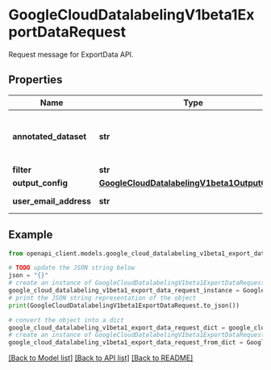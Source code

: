 # GoogleCloudDatalabelingV1beta1ExportDataRequest

Request message for ExportData API.

## Properties

Name | Type | Description | Notes
------------ | ------------- | ------------- | -------------
**annotated_dataset** | **str** | Required. Annotated dataset resource name. DataItem in Dataset and their annotations in specified annotated dataset will be exported. It&#39;s in format of projects/{project_id}/datasets/{dataset_id}/annotatedDatasets/ {annotated_dataset_id} | [optional] 
**filter** | **str** | Optional. Filter is not supported at this moment. | [optional] 
**output_config** | [**GoogleCloudDatalabelingV1beta1OutputConfig**](GoogleCloudDatalabelingV1beta1OutputConfig.md) |  | [optional] 
**user_email_address** | **str** | Email of the user who started the export task and should be notified by email. If empty no notification will be sent. | [optional] 

## Example

```python
from openapi_client.models.google_cloud_datalabeling_v1beta1_export_data_request import GoogleCloudDatalabelingV1beta1ExportDataRequest

# TODO update the JSON string below
json = "{}"
# create an instance of GoogleCloudDatalabelingV1beta1ExportDataRequest from a JSON string
google_cloud_datalabeling_v1beta1_export_data_request_instance = GoogleCloudDatalabelingV1beta1ExportDataRequest.from_json(json)
# print the JSON string representation of the object
print(GoogleCloudDatalabelingV1beta1ExportDataRequest.to_json())

# convert the object into a dict
google_cloud_datalabeling_v1beta1_export_data_request_dict = google_cloud_datalabeling_v1beta1_export_data_request_instance.to_dict()
# create an instance of GoogleCloudDatalabelingV1beta1ExportDataRequest from a dict
google_cloud_datalabeling_v1beta1_export_data_request_from_dict = GoogleCloudDatalabelingV1beta1ExportDataRequest.from_dict(google_cloud_datalabeling_v1beta1_export_data_request_dict)
```
[[Back to Model list]](../README.md#documentation-for-models) [[Back to API list]](../README.md#documentation-for-api-endpoints) [[Back to README]](../README.md)


